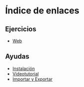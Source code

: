 # Índice de enlaces
## Ejercicios
* [Web](oscarjoomla.es)

## Ayudas
* [Instalación](https://www.hostinger.es/tutoriales/tutorial-joomla-principiantes?authuser=0)
* [Videotutorial](https://www.youtube.com/watch?v=rbKBTb8a8IA)
* [Importar y Exportar](https://www.youtube.com/watch?v=x26cOJYRsi8)


